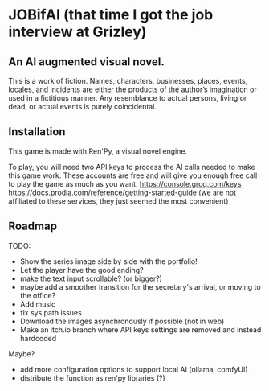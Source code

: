 # JOBifAI (that time I got the job interview at Grizley)

## An AI augmented visual novel.

This is a work of fiction. 
Names, characters, businesses, places, events, locales, and incidents are either the products of the author’s imagination or used in a fictitious manner. Any resemblance to actual persons, living or dead, or actual events is purely coincidental.

## Installation

This game is made with Ren'Py, a visual novel engine.

To play, you will need two API keys to process the AI calls needed to make this game work.
These accounts are free and will give you enough free call to play the game as much as you want.
https://console.groq.com/keys
https://docs.prodia.com/reference/getting-started-guide
(we are not affiliated to these services, they just seemed the most convenient)

## Roadmap

TODO:
- Show the series image side by side with the portfolio!
- Let the player have the good ending?
- make the text input scrollable? (or bigger?)
- maybe add a smoother transition for the secretary's arrival, or moving to the office?
- Add music
- fix sys path issues
- Download the images asynchronously if possible (not in web)
- Make an itch.io branch where API keys settings are removed and instead hardcoded

Maybe?
- add more configuration options to support local AI (ollama, comfyUI)
- distribute the function as ren'py libraries (?)

